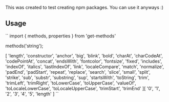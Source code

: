This was created to test creating npm packages. You can use it anyways :)

## Usage

``
import { methods, properties } from 'get-methods'

methods('string');

[ 'length',
'constructor',
'anchor',
'big',
'blink',
'bold',
'charAt',
'charCodeAt',
'codePointAt',
'concat',
'endsWith',
'fontcolor',
'fontsize',
'fixed',
'includes',
'indexOf',
'italics',
'lastIndexOf',
'link',
'localeCompare',
'match',
'normalize',
'padEnd',
'padStart',
'repeat',
'replace',
'search',
'slice',
'small',
'split',
'strike',
'sub',
'substr',
'substring',
'sup',
'startsWith',
'toString',
'trim',
'trimLeft',
'trimRight',
'toLowerCase',
'toUpperCase',
'valueOf',
'toLocaleLowerCase',
'toLocaleUpperCase',
'trimStart',
'trimEnd' ][ '0', '1', '2', '3', '4', '5', 'length' ]
``
